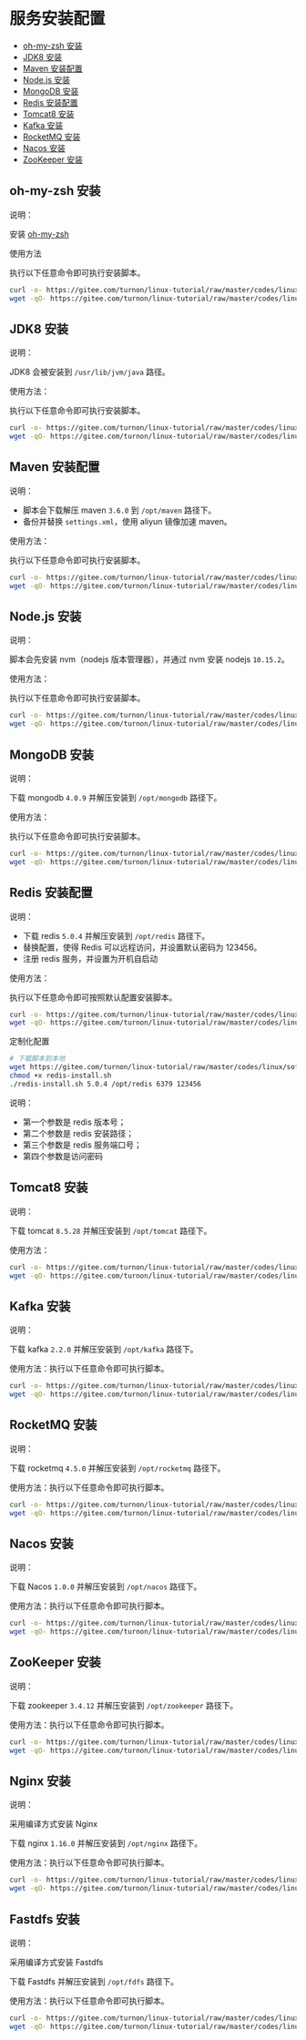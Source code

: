 # 服务安装配置

<!-- TOC depthFrom:2 depthTo:3 -->

- [oh-my-zsh 安装](#oh-my-zsh-安装)
- [JDK8 安装](#jdk8-安装)
- [Maven 安装配置](#maven-安装配置)
- [Node.js 安装](#nodejs-安装)
- [MongoDB 安装](#mongodb-安装)
- [Redis 安装配置](#redis-安装配置)
- [Tomcat8 安装](#tomcat8-安装)
- [Kafka 安装](#kafka-安装)
- [RocketMQ 安装](#rocketmq-安装)
- [Nacos 安装](#nacos-安装)
- [ZooKeeper 安装](#zookeeper-安装)

<!-- /TOC -->

## oh-my-zsh 安装

说明：

安装 [oh-my-zsh](https://github.com/robbyrussell/oh-my-zsh)

使用方法

执行以下任意命令即可执行安装脚本。

```sh
curl -o- https://gitee.com/turnon/linux-tutorial/raw/master/codes/linux/soft/zsh-install.sh | bash
wget -qO- https://gitee.com/turnon/linux-tutorial/raw/master/codes/linux/soft/zsh-install.sh | bash
```

## JDK8 安装

说明：

JDK8 会被安装到 `/usr/lib/jvm/java` 路径。

使用方法：

执行以下任意命令即可执行安装脚本。

```sh
curl -o- https://gitee.com/turnon/linux-tutorial/raw/master/codes/linux/soft/jdk8-install.sh | bash
wget -qO- https://gitee.com/turnon/linux-tutorial/raw/master/codes/linux/soft/jdk8-install.sh | bash
```

## Maven 安装配置

说明：

- 脚本会下载解压 maven `3.6.0` 到 `/opt/maven` 路径下。
- 备份并替换 `settings.xml`，使用 aliyun 镜像加速 maven。

使用方法：

执行以下任意命令即可执行安装脚本。

```sh
curl -o- https://gitee.com/turnon/linux-tutorial/raw/master/codes/linux/soft/maven-install.sh | bash
wget -qO- https://gitee.com/turnon/linux-tutorial/raw/master/codes/linux/soft/maven-install.sh | bash
```

## Node.js 安装

说明：

脚本会先安装 nvm（nodejs 版本管理器），并通过 nvm 安装 nodejs `10.15.2`。

使用方法：

执行以下任意命令即可执行安装脚本。

```sh
curl -o- https://gitee.com/turnon/linux-tutorial/raw/master/codes/linux/soft/nodejs-install.sh | bash
wget -qO- https://gitee.com/turnon/linux-tutorial/raw/master/codes/linux/soft/nodejs-install.sh | bash
```

## MongoDB 安装

说明：

下载 mongodb `4.0.9` 并解压安装到 `/opt/mongodb` 路径下。

使用方法：

执行以下任意命令即可执行安装脚本。

```sh
curl -o- https://gitee.com/turnon/linux-tutorial/raw/master/codes/linux/soft/mongodb-install.sh | bash
wget -qO- https://gitee.com/turnon/linux-tutorial/raw/master/codes/linux/soft/mongodb-install.sh | bash
```

## Redis 安装配置

说明：

- 下载 redis `5.0.4` 并解压安装到 `/opt/redis` 路径下。
- 替换配置，使得 Redis 可以远程访问，并设置默认密码为 123456。
- 注册 redis 服务，并设置为开机自启动

使用方法：

执行以下任意命令即可按照默认配置安装脚本。

```sh
curl -o- https://gitee.com/turnon/linux-tutorial/raw/master/codes/linux/soft/redis-install.sh | bash
wget -qO- https://gitee.com/turnon/linux-tutorial/raw/master/codes/linux/soft/redis-install.sh | bash
```

定制化配置

```sh
# 下载脚本到本地
wget https://gitee.com/turnon/linux-tutorial/raw/master/codes/linux/soft/redis-install.sh
chmod +x redis-install.sh
./redis-install.sh 5.0.4 /opt/redis 6379 123456
```

说明：

- 第一个参数是 redis 版本号；
- 第二个参数是 redis 安装路径；
- 第三个参数是 redis 服务端口号；
- 第四个参数是访问密码

## Tomcat8 安装

说明：

下载 tomcat `8.5.28` 并解压安装到 `/opt/tomcat` 路径下。

使用方法：

```sh
curl -o- https://gitee.com/turnon/linux-tutorial/raw/master/codes/linux/soft/tomcat8-install.sh | bash
wget -qO- https://gitee.com/turnon/linux-tutorial/raw/master/codes/linux/soft/tomcat8-install.sh | bash
```

## Kafka 安装

说明：

下载 kafka `2.2.0` 并解压安装到 `/opt/kafka` 路径下。

使用方法：执行以下任意命令即可执行脚本。

```sh
curl -o- https://gitee.com/turnon/linux-tutorial/raw/master/codes/linux/soft/kafka-install.sh | bash
wget -qO- https://gitee.com/turnon/linux-tutorial/raw/master/codes/linux/soft/kafka-install.sh | bash
```

## RocketMQ 安装

说明：

下载 rocketmq `4.5.0` 并解压安装到 `/opt/rocketmq` 路径下。

使用方法：执行以下任意命令即可执行脚本。

```sh
curl -o- https://gitee.com/turnon/linux-tutorial/raw/master/codes/linux/soft/rocketmq-install.sh | bash
wget -qO- https://gitee.com/turnon/linux-tutorial/raw/master/codes/linux/soft/rocketmq-install.sh | bash
```

## Nacos 安装

说明：

下载 Nacos `1.0.0` 并解压安装到 `/opt/nacos` 路径下。

使用方法：执行以下任意命令即可执行脚本。

```sh
curl -o- https://gitee.com/turnon/linux-tutorial/raw/master/codes/linux/soft/nacos-install.sh | bash
wget -qO- https://gitee.com/turnon/linux-tutorial/raw/master/codes/linux/soft/nacos-install.sh | bash
```

## ZooKeeper 安装

说明：

下载 zookeeper `3.4.12` 并解压安装到 `/opt/zookeeper` 路径下。

使用方法：执行以下任意命令即可执行脚本。

```sh
curl -o- https://gitee.com/turnon/linux-tutorial/raw/master/codes/linux/soft/zookeeper-install.sh | bash
wget -qO- https://gitee.com/turnon/linux-tutorial/raw/master/codes/linux/soft/zookeeper-install.sh | bash
```

## Nginx 安装

说明：

采用编译方式安装 Nginx

下载 nginx `1.16.0` 并解压安装到 `/opt/nginx` 路径下。

使用方法：执行以下任意命令即可执行脚本。

```sh
curl -o- https://gitee.com/turnon/linux-tutorial/raw/master/codes/linux/soft/nginx-install.sh | bash
wget -qO- https://gitee.com/turnon/linux-tutorial/raw/master/codes/linux/soft/nginx-install.sh | bash
```

## Fastdfs 安装

说明：

采用编译方式安装 Fastdfs

下载 Fastdfs 并解压安装到 `/opt/fdfs` 路径下。

使用方法：执行以下任意命令即可执行脚本。

```sh
curl -o- https://gitee.com/turnon/linux-tutorial/raw/master/codes/linux/soft/fastdfs-install.sh | bash
wget -qO- https://gitee.com/turnon/linux-tutorial/raw/master/codes/linux/soft/fastdfs-install.sh | bash
